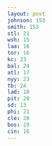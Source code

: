 ```yaml
---
layout: post
johnson: 153
smith: 153
stl: 21
wsh: 15
laa: 16
tor: 16
kc: 23
bal: 24
atl: 17
nyy: 23
tb: 24
lad: 18
pit: 20
sd: 13
phi: 21
cle: 20
bos: 19
cin: 16
---
```

